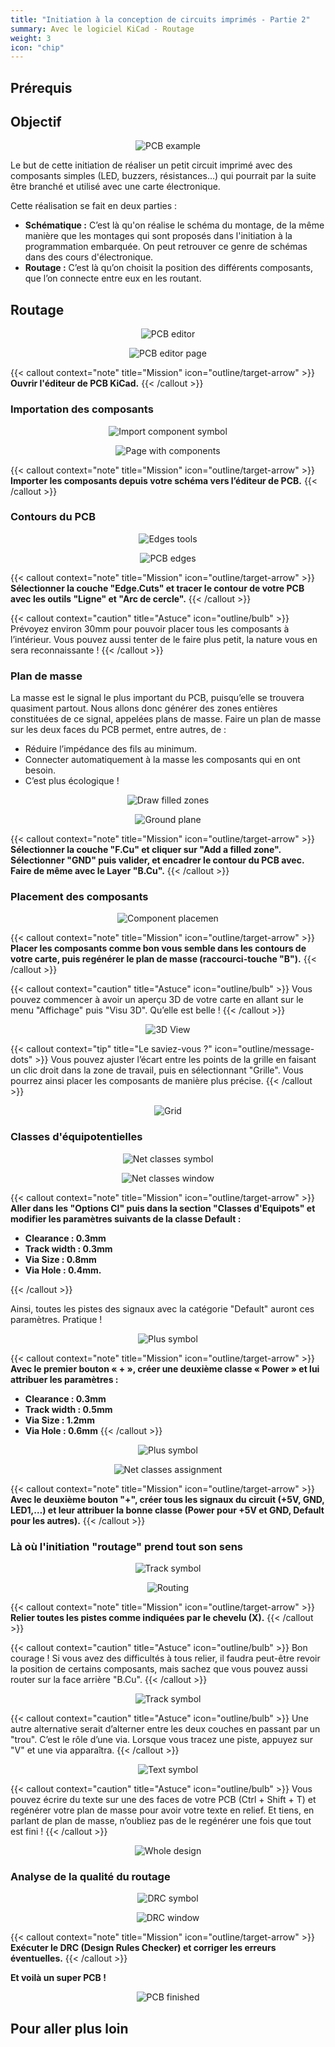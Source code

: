 ```yaml
---
title: "Initiation à la conception de circuits imprimés - Partie 2"
summary: Avec le logiciel KiCad - Routage
weight: 3
icon: "chip"
---
```


## Prérequis


## Objectif

<p align="center">
    <img src="/chroma/images/schematic1.png" alt="PCB example" class="w-full h-auto" />
</p>

Le but de cette initiation de réaliser un petit circuit imprimé avec des composants simples (LED, buzzers, résistances…) qui pourrait par la suite être branché et utilisé avec une carte électronique.

Cette réalisation se fait en deux parties :

* **Schématique :** C’est là qu'on réalise le schéma du montage, de la même manière que les montages qui sont proposés dans l'initiation à la programmation embarquée. On peut retrouver ce genre de schémas dans des cours d'électronique.
* **Routage :** C’est là qu’on choisit la position des différents composants, que l’on connecte entre eux en les routant.

## Routage

<p align="center">
    <img src="/chroma/images/routing1.jpg" alt="PCB editor" class="w-full h-auto" />
</p>

<p align="center">
    <img src="/chroma/images/routing2.jpg" alt="PCB editor page" class="w-full h-auto" />
</p>

{{< callout context="note" title="Mission" icon="outline/target-arrow" >}}
**Ouvrir l'éditeur de PCB KiCad.**
{{< /callout >}}

### Importation des composants

<p align="center">
    <img src="/chroma/images/routing3.jpg" alt="Import component symbol" class="w-full h-auto" />
</p>

<p align="center">
    <img src="/chroma/images/routing4.jpg" alt="Page with components" class="w-full h-auto" />
</p>

{{< callout context="note" title="Mission" icon="outline/target-arrow" >}}
**Importer les composants depuis votre schéma vers l’éditeur de PCB.**
{{< /callout >}}

### Contours du PCB

<p align="center">
    <img src="/chroma/images/routing5.jpg" alt="Edges tools" class="w-full h-auto" />
</p>

<p align="center">
    <img src="/chroma/images/routing6.jpg" alt="PCB edges" class="w-full h-auto" />
</p>

{{< callout context="note" title="Mission" icon="outline/target-arrow" >}}
**Sélectionner la couche "Edge.Cuts" et tracer le contour de votre PCB avec les outils "Ligne" et "Arc de cercle".**
{{< /callout >}}

{{< callout context="caution" title="Astuce" icon="outline/bulb" >}}
Prévoyez environ 30mm pour pouvoir placer tous les composants à l’intérieur. Vous pouvez aussi tenter de le faire plus petit, la nature vous en sera reconnaissante !
{{< /callout >}}

### Plan de masse

La masse est le signal le plus important du PCB, puisqu’elle se trouvera quasiment partout. Nous allons donc générer des zones entières constituées de ce signal, appelées plans de masse. Faire un plan de masse sur les deux faces du PCB permet, entre autres, de :

* Réduire l’impédance des fils au minimum.
* Connecter automatiquement à la masse les composants qui en ont besoin.
* C’est plus écologique !

<p align="center">
    <img src="/chroma/images/routing7.jpg" alt="Draw filled zones" class="w-full h-auto" />
</p>

<p align="center">
    <img src="/chroma/images/routing8.jpg" alt="Ground plane" class="w-full h-auto" />
</p>

{{< callout context="note" title="Mission" icon="outline/target-arrow" >}}
**Sélectionner la couche "F.Cu" et cliquer sur "Add a filled zone". Sélectionner "GND" puis valider, et encadrer le contour du PCB avec. Faire de même avec le Layer "B.Cu".**
{{< /callout >}}

### Placement des composants

<p align="center">
    <img src="/chroma/images/routing9.jpg" alt="Component placemen" class="w-full h-auto" />
</p>

{{< callout context="note" title="Mission" icon="outline/target-arrow" >}}
**Placer les composants comme bon vous semble dans les contours de votre carte, puis regénérer le plan de masse (raccourci-touche "B").**
{{< /callout >}}

{{< callout context="caution" title="Astuce" icon="outline/bulb" >}}
Vous pouvez commencer à avoir un aperçu 3D de votre carte en allant sur le menu "Affichage" puis "Visu 3D". Qu’elle est belle !
{{< /callout >}}

<p align="center">
    <img src="/chroma/images/routing10.jpg" alt="3D View" class="w-full h-auto" />
</p>

{{< callout context="tip" title="Le saviez-vous ?" icon="outline/message-dots" >}}
Vous pouvez ajuster l’écart entre les points de la grille en faisant un clic droit dans la zone de travail, puis en sélectionnant "Grille". Vous pourrez ainsi placer les composants de manière plus précise.
{{< /callout >}}

<p align="center">
    <img src="/chroma/images/routing11_fr.png" alt="Grid" class="w-full h-auto" />
</p>

### Classes d'équipotentielles

<p align="center">
    <img src="/chroma/images/routing12.jpg" alt="Net classes symbol" class="w-full h-auto" />
</p>

<p align="center">
    <img src="/chroma/images/routing13_fr.png" alt="Net classes window" class="w-full h-auto" />
</p>

{{< callout context="note" title="Mission" icon="outline/target-arrow" >}}
**Aller dans les "Options CI" puis dans la section "Classes d'Equipots" et modifier les paramètres suivants de la classe Default :**

* **Clearance : 0.3mm**
* **Track width : 0.3mm**
* **Via Size : 0.8mm**
* **Via Hole : 0.4mm.**

{{< /callout >}}

Ainsi, toutes les pistes des signaux avec la catégorie "Default" auront ces paramètres. Pratique !

<p align="center">
    <img src="/chroma/images/routing14.jpg" alt="Plus symbol" class="w-full h-auto" />
</p>

{{< callout context="note" title="Mission" icon="outline/target-arrow" >}}
**Avec le premier bouton « + », créer une deuxième classe « Power » et lui attribuer les paramètres :**

* **Clearance : 0.3mm**
* **Track width : 0.5mm**
* **Via Size : 1.2mm**
* **Via Hole : 0.6mm**
{{< /callout >}}

<p align="center">
    <img src="/chroma/images/routing14.jpg" alt="Plus symbol" class="w-full h-auto" />
</p>

<p align="center">
    <img src="/chroma/images/routing15_fr.png" alt="Net classes assignment" class="w-full h-auto" />
</p>

{{< callout context="note" title="Mission" icon="outline/target-arrow" >}}
**Avec le deuxième bouton "+", créer tous les signaux du circuit (+5V, GND, LED1,…) et leur attribuer la bonne classe (Power pour +5V et GND, Default pour les autres).**
{{< /callout >}}

### Là où l'initiation "routage" prend tout son sens

<p align="center">
    <img src="/chroma/images/routing16.jpg" alt="Track symbol" class="w-full h-auto" />
</p>

<p align="center">
    <img src="/chroma/images/routing17.jpg" alt="Routing" class="w-full h-auto" />
</p>

{{< callout context="note" title="Mission" icon="outline/target-arrow" >}}
**Relier toutes les pistes comme indiquées par le chevelu (X).**
{{< /callout >}}

{{< callout context="caution" title="Astuce" icon="outline/bulb" >}}
Bon courage ! Si vous avez des difficultés à tous relier, il faudra peut-être revoir la position de certains composants, mais sachez que vous pouvez aussi router sur la face arrière "B.Cu".
{{< /callout >}}

<p align="center">
    <img src="/chroma/images/routing18.jpg" alt="Track symbol" class="w-full h-auto" />
</p>

{{< callout context="caution" title="Astuce" icon="outline/bulb" >}}
Une autre alternative serait d’alterner entre les deux couches en passant par un "trou". C’est le rôle d’une via. Lorsque vous tracez une piste, appuyez sur "V" et une via apparaîtra.
{{< /callout >}}

<p align="center">
    <img src="/chroma/images/routing19.jpg" alt="Text symbol" class="w-full h-auto" />
</p>

{{< callout context="caution" title="Astuce" icon="outline/bulb" >}}
Vous pouvez écrire du texte sur une des faces de votre PCB (Ctrl + Shift + T) et regénérer votre plan de masse pour avoir votre texte en relief. Et tiens, en parlant de plan de masse, n’oubliez pas de le regénérer une fois que tout est fini !
{{< /callout >}}

<p align="center">
    <img src="/chroma/images/routing20.png" alt="Whole design" class="w-full h-auto" />
</p>

### Analyse de la qualité du routage

<p align="center">
    <img src="/chroma/images/routing21.jpg" alt="DRC symbol" class="w-full h-auto" />
</p>

<p align="center">
    <img src="/chroma/images/routing22_fr.png" alt="DRC window" class="w-full h-auto" />
</p>

{{< callout context="note" title="Mission" icon="outline/target-arrow" >}}
**Exécuter le DRC (Design Rules Checker) et corriger les erreurs éventuelles.**
{{< /callout >}}

**Et voilà un super PCB !**

<p align="center">
    <img src="/chroma/images/schematic1.png" alt="PCB finished" class="w-full h-auto" />
</p>

## Pour aller plus loin
